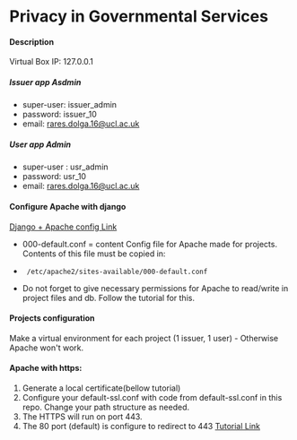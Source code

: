 # Privacy in Governmental Services
#### Description
Virtual Box IP: 127.0.0.1

##### Issuer app Asdmin
- super-user: issuer_admin
- password: issuer_10
- email: rares.dolga.16@ucl.ac.uk
##### User app Admin
- super-user : usr_admin
- password: usr_10
- email: rares.dolga.16@ucl.ac.uk
#### Configure Apache with django
[Django + Apache config Link]( https://www.digitalocean.com/community/tutorials/how-to-serve-django-applications-with-apache-and-mod_wsgi-on-ubuntu-16-04)

- 000-default.conf = content Config file for Apache made for projects. Contents of this file must be copied in:
-      /etc/apache2/sites-available/000-default.conf
- Do not forget to give necessary permissions for Apache to read/write in project files and db. Follow the tutorial for this.

#### Projects configuration
Make a virtual environment for each project (1 issuer, 1 user) - Otherwise Apache won't work.

#### Apache with  https:
1. Generate a local certificate(bellow tutorial)
2. Configure your default-ssl.conf with code from default-ssl.conf in this repo. Change your path structure as needed. 
3. The HTTPS will run on port 443.
4. The 80 port (default) is configure to redirect to 443
[Tutorial Link](https://www.digitalocean.com/community/tutorials/how-to-create-a-ssl-certificate-on-apache-for-ubuntu-14-04)



